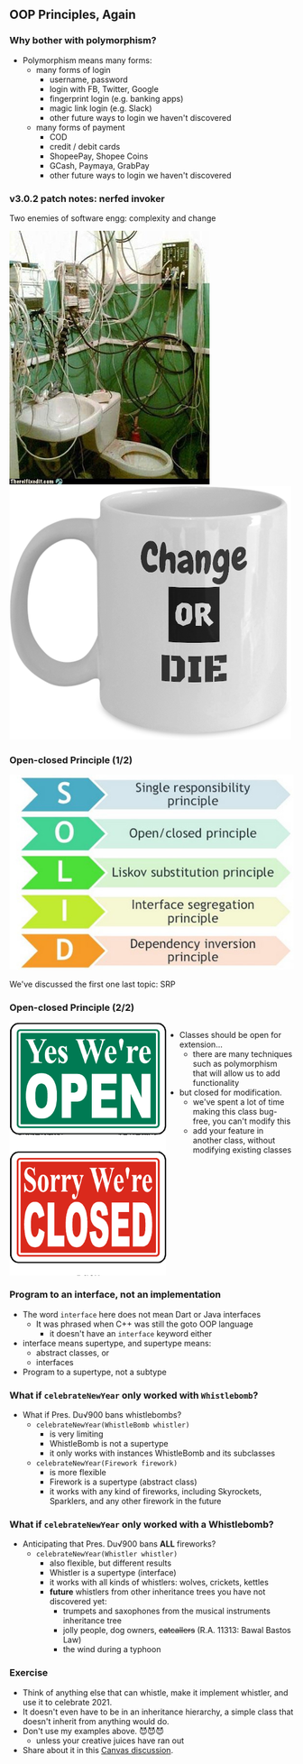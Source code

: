 OOP Principles, Again
---------------------



### Why bother with polymorphism?

+ Polymorphism means many forms:
  - many forms of login
    * username, password
    * login with FB, Twitter, Google
    * fingerprint login (e.g. banking apps)
    * magic link login (e.g. Slack)
    * other future ways to login we haven't discovered
  - many forms of payment
    * COD
    * credit / debit cards
    * ShopeePay, Shopee Coins
    * GCash, Paymaya, GrabPay
    * other future ways to login we haven't discovered



### v3.0.2 patch notes: nerfed invoker

Two enemies of software engg: complexity and change

![complexity](images/complexity.jpeg)
![change](images/change.png)



### Open-closed Principle (1/2)

![solid](images/solid.jpg)

We've discussed the first one last topic: SRP



### Open-closed Principle (2/2)

<div style="display:flex">
<!-- avoiding 4-space indents -->
<img src="images/open-closed.png" alt="OCP">

<ul>
<li>
  Classes should be open for extension...
  <ul><li>
  there are many techniques such as polymorphism that will allow us to add functionality
  </li></ul>
</li>
<li>
  but closed for modification.
  <ul><li>
  we've spent a lot of time making this class bug-free, you can't modify this
  </li><li>
  add your feature in another class, without modifying existing classes
  </li></ul>
</li>
</ul>
</div>



### Program to an interface, not an implementation

* The word `interface` here does not mean Dart or Java interfaces
  - It was phrased when C++ was still the goto OOP language
    + it doesn't have an `interface` keyword either
* interface means supertype, and supertype means:
  - abstract classes, or
  - interfaces
* Program to a supertype, not a subtype



### What if `celebrateNewYear` only worked with `Whistlebomb`?

* What if Pres. Du√900 bans whistlebombs?
  - `celebrateNewYear(WhistleBomb whistler)`
    + is very limiting
    + WhistleBomb is not a supertype
    + it only works with instances WhistleBomb and its subclasses
  - `celebrateNewYear(Firework firework)`
    + is more flexible
    + Firework is a supertype (abstract class)
    + it works with any kind of fireworks, including Skyrockets, Sparklers, and any other firework
      in the future



### What if `celebrateNewYear` only worked with a Whistlebomb?

* Anticipating that Pres. Du√900 bans **ALL** fireworks?
  - `celebrateNewYear(Whistler whistler)`
    + also flexible, but different results
    + Whistler is a supertype (interface)
    + it works with all kinds of whistlers:  wolves, crickets, kettles
    + **future** whistlers from other inheritance trees you have not discovered yet:
      - trumpets and saxophones from the musical instruments inheritance tree
      - jolly people, dog owners, ~~catcallers~~ (R.A. 11313: Bawal Bastos Law)
      - the wind during a typhoon



### Exercise

* Think of anything else that can whistle, make it implement whistler, and use it to celebrate 2021.
* It doesn't even have to be in an inheritance hierarchy, a simple class that doesn't inherit from
  anything would do.
* Don't use my examples above. 😈😈😈
  - unless your creative juices have ran out
* Share about it in this [Canvas discussion](https://canvas.instructure.com/courses/2109863/discussion_topics/9381740).
